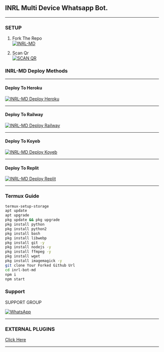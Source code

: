 ## INRL Multi Device Whatsapp Bot.

***

### SETUP

1. Fork The Repo
    <br>
<a href="https://github.com/inrl-official/inrl-bot-md/fork"><img title="INRL-MD" src="https://img.shields.io/badge/FORK INRL-MD-h?color=black&style=for-the-badge&logo=stackshare"></a>

2. Scan Qr
    <br>
<a href="https://upper-romy-inrl-bot.koyeb.app/select"><img title="SCAN QR" src="https://img.shields.io/badge/GET SESSION-h?color=black&style=for-the-badge&logo=msi"></a>



### INRL-MD Deploy Methods

-------

#### Deploy To Heroku 

<a href="https://upper-romy-inrl-bot.koyeb.app/deploy/heroku"><img title="INRL-MD Deploy Heroku" src="https://img.shields.io/badge/DEPLOY HEROKU-h?color=black&style=for-the-badge&logo=heroku"></a>


---
#### Deploy To Railway

<a href="https://upper-romy-inrl-bot.koyeb.app/info/deploy/railway"><img title="INRL-MD Deploy Railway" src="https://img.shields.io/badge/DEPLOY RAILWAY-h?color=black&style=for-the-badge&logo=Railway"></a>


---
#### Deploy To Koyeb

<a href="https://upper-romy-inrl-bot.koyeb.app/info/deploy/koyeb"><img title="INRL-MD Deploy Koyeb" src="https://img.shields.io/badge/DEPLOY KOYEB-h?color=black&style=for-the-badge&logo=koyeb"></a>

---
#### Deploy To Replit

<a href="https://replit.com/github/inrl-official/INRL-MD"><img title="INRL-MD Deploy Replit" src="https://img.shields.io/badge/DEPLOY REPLIT-h?color=black&style=for-the-badge&logo=Replit"></a>

---
 ### Termux Guide

 ```bash
termux-setup-storage
apt update
apt upgrade
pkg update && pkg upgrade
pkg install python
pkg install python2
pkg install bash
pkg install libwebp
pkg install git -y
pkg install nodejs -y 
pkg install ffmpeg -y 
pkg install wget
pkg install imagemagick -y
git clone Your Forked Github Url
cd inrl-bot-md
npm i
npm start
```
 
 ### Support

SUPPORT GROUP

<a href="https://chat.whatsapp.com/F6VWuK677vB1kxXbV8m5II"><img alt="WhatsApp" src="https://camo.githubusercontent.com/2157131829ac512183ee8f8b6c6f803688a4cc66a2e686602844e80478401a7c/68747470733a2f2f696d672e736869656c64732e696f2f62616467652f4a6f696e2047726f75702d3235443336363f7374796c653d666f722d7468652d6261646765266c6f676f3d7768617473617070266c6f676f436f6c6f723d7768697465"/></a>

---
### EXTERNAL PLUGINS

[Click Here](https://upper-romy-inrl-bot.koyeb.app/plugins/list)

---
